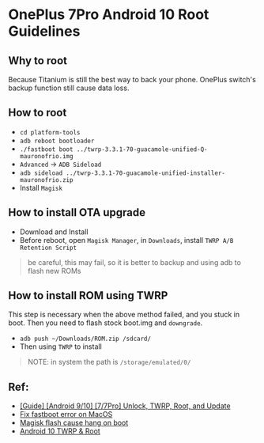 # OnePlus 7Pro Android 10 Root Guidelines

## Why to root

Because Titanium is still the best way to back your phone. OnePlus switch's backup function still cause data loss.

## How to root

- `cd platform-tools`
- `adb reboot bootloader`
- `./fastboot boot ../twrp-3.3.1-70-guacamole-unified-Q-mauronofrio.img`
- `Advanced` -> `ADB Sideload`
- `adb sideload ../twrp-3.3.1-70-guacamole-unified-installer-mauronofrio.zip`
- Install `Magisk`

## How to install OTA upgrade

- Download and Install
- Before reboot, open `Magisk Manager`, in `Downloads`, install `TWRP A/B Retention Script`

> be careful, this may fail, so it is better to backup and using adb to flash new ROMs

## How to install ROM using TWRP

This step is necessary when the above method failed, and you stuck in boot. Then you need to flash stock boot.img and `downgrade`.

- `adb push ~/Downloads/ROM.zip /sdcard/`
- Then using `TWRP` to install

> NOTE: in system the path is `/storage/emulated/0/`

## Ref:

- [[Guide] [Android 9/10] [7/7Pro] Unlock, TWRP, Root, and Update](https://forum.xda-developers.com/oneplus-7-pro/how-to/guide-bootloader-unlock-twrp-install-t3940368)
- [Fix fastboot error on MacOS](https://juzhax.com/2019/05/error-couldnt-create-a-device-interface-iterator-e00002bd/)
- [Magisk flash cause hang on boot](https://www.oneplusbbs.com/forum.php?mod=viewthread&tid=4405118)
- [Android 10 TWRP & Root](https://www.oneplusbbs.com/thread-4968944-1.html)
